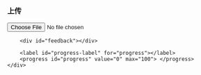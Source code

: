<html lang="en">
<head>
  <meta charset="UTF-8" />
  <meta name="viewport" content="width=device-width, initial-scale=1.0" />
  <meta http-equiv="X-UA-Compatible" content="ie=edge" />
  <link rel="stylesheet" href="https://cdn.bootcss.com/highlight.js/9.12.0/styles/atom-one-light.min.css" />
  <link rel="stylesheet" href="https://cdn.bootcss.com/github-markdown-css/2.8.0/github-markdown.min.css" />
  <title>Hello World，ここが私の日本空間！</title>
</head>
<body>
  <template type="markdown">
    


<!-- The (first) h1 will be used as the <title> of the HTML page -->
### <a href="#">介绍</a>
<!-- The paragraph after the h1 and ul and before the first h2 is optional. It
is intended to be used for a short summary. -->

2014年(にせんじゅうよねん)はBoston大学を研究生卒業し卒業てから，San Jose Broadcom，に行きました，働いていました，switchスイッチのtestテストを担当し(たんとう)ていました。

2016年(にせんじゅうるく)上海 Nokiaに行きました，ont，olt，システムネットワーク機器(きき)の品質保証(ひんしつほしょう)でしていました，自動化 (じどうか)升级(しんきゅう)していました，

2018年(にせんじゅうはちねん) 深圳（しんせん）Huaweiに行きました，CPU开発(かいはつ)していました，linux，dpdk，だんち＞のmaintenanceしていました。

2022年(にせんにじゅうにねん)，自分で会社（かいしゃ）立ち上げました，业务 (ぎょうむ)はWeChatのmini program，計(けい)10件(じゅうけん)ちゅうもんしで，経営(けいえいする)が行き詰（つ）まっていました，会社を譲渡(じょうと)しました。

いま，新しい挑戦(ちょうせん)をしています，闻き取りありがとうございます，大部，以上。

<!-- The unordered list immediately after the h1 will be formatted on a single
line. It is intended to be used for contact details -->
- <fanqiang320@gmail.com>
- <a href="#">+14388289640</a>
- Montréal, QC
<!-- 私は赵子肖と申します、35歳，専攻(せんこう)は电子工程(でんしこうがくか)です。 -->

### <a href="履历.xlsx">履历</a>
    ==== https://www.kobo.com/hk/en/search?query=%E9%B2%81%E9%80%9F&fclanguages=zh&pagenumber=1&sort=PublicationDateDesc&fcsearchfield=author&ac.author=%E9%B2%81%E9%80%9F
    
  </template>
    <div>
        <h3>上传</h3>
        <input type="file" id="file-uploader">

        <div id="feedback"></div>

        <label id="progress-label" for="progress"></label>
        <progress id="progress" value="0" max="100"> </progress>
    </div>
    
</body>

<script>
    const fileUploader = document.getElementById('file-uploader');
    const feedback = document.getElementById('feedback');
    const progress = document.getElementById('progress');

    const reader = new FileReader();

    fileUploader.addEventListener('change', (event) => {
        const files = event.target.files;
        const file = files[0];
        reader.readAsDataURL(file);

        reader.addEventListener('progress', (event) => {
            if (event.loaded && event.total) {
                const percent = (event.loaded / event.total) * 100;
                progress.value = percent;
                document.getElementById('progress-label').innerHTML = Math.round(percent) + '%';

                if (percent === 100) {
                    let msg = `<span style="color:green;">File <u><b>${file.name}</b></u> has been uploaded successfully.</span>`;
                    feedback.innerHTML = msg;
                }
            }
        });
    });

</script>

<script src="https://cdn.bootcss.com/marked/0.3.6/marked.min.js" charset="utf-8"></script>
<script src="https://cdn.bootcss.com/highlight.js/9.12.0/highlight.min.js" charset="utf-8"></script>
<script src="https://cdn.bootcss.com/highlight.js/9.12.0/languages/javascript.min.js" charset="utf-8"></script>
<script src="md_html.min.js" charset="utf-8"></script>
<script type="text/javascript">
  markedInHtml.init()
</script>
</html>
